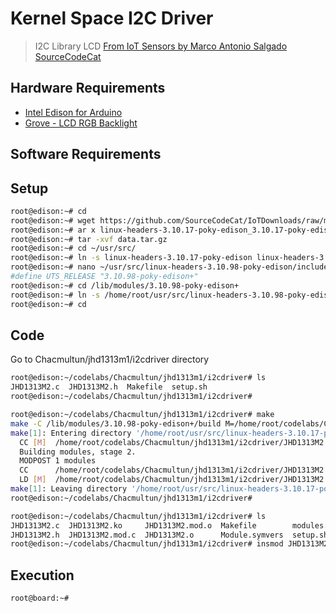 # Kernel Space I2C Driver

> I2C Library LCD [From IoT Sensors by Marco Antonio Salgado SourceCodeCat](https://theiotlearninginitiative.gitbooks.io/internetofthingssensors/content/)

## Hardware Requirements

- [Intel Edison for Arduino](https://www.seeedstudio.com/Intel%C2%AE-Edison-for-Arduino-p-2149.html)
- [Grove - LCD RGB Backlight](http://wiki.seeed.cc/Grove-LCD_RGB_Backlight/)

## Software Requirements


## Setup

```sh
root@edison:~# cd
root@edison:~# wget https://github.com/SourceCodeCat/IoTDownloads/raw/master/linux-headers-3.10.17-poky-edison_3.10.17-poky-edison-1_i386.deb
root@edison:~# ar x linux-headers-3.10.17-poky-edison_3.10.17-poky-edison-1_i386.deb
root@edison:~# tar -xvf data.tar.gz
root@edison:~# cd ~/usr/src/
root@edison:~# ln -s linux-headers-3.10.17-poky-edison linux-headers-3.10.98-poky-edison
root@edison:~# nano ~/usr/src/linux-headers-3.10.98-poky-edison/include/generated/utsrelease.h
#define UTS_RELEASE "3.10.98-poky-edison+"
root@edison:~# cd /lib/modules/3.10.98-poky-edison+
root@edison:~# ln -s /home/root/usr/src/linux-headers-3.10.98-poky-edison build
root@edison:~# cd
```

## Code

Go to Chacmultun/jhd1313m1/i2cdriver directory

```sh
root@edison:~/codelabs/Chacmultun/jhd1313m1/i2cdriver# ls
JHD1313M2.c  JHD1313M2.h  Makefile  setup.sh
root@edison:~/codelabs/Chacmultun/jhd1313m1/i2cdriver# 
```

```sh
root@edison:~/codelabs/Chacmultun/jhd1313m1/i2cdriver# make
make -C /lib/modules/3.10.98-poky-edison+/build M=/home/root/codelabs/Chacmultun/jhd1313m1/i2cdriver modules
make[1]: Entering directory '/home/root/usr/src/linux-headers-3.10.17-poky-edison'
  CC [M]  /home/root/codelabs/Chacmultun/jhd1313m1/i2cdriver/JHD1313M2.o
  Building modules, stage 2.
  MODPOST 1 modules
  CC      /home/root/codelabs/Chacmultun/jhd1313m1/i2cdriver/JHD1313M2.mod.o
  LD [M]  /home/root/codelabs/Chacmultun/jhd1313m1/i2cdriver/JHD1313M2.ko
make[1]: Leaving directory '/home/root/usr/src/linux-headers-3.10.17-poky-edison'
root@edison:~/codelabs/Chacmultun/jhd1313m1/i2cdriver# 
```


```sh
root@edison:~/codelabs/Chacmultun/jhd1313m1/i2cdriver# ls
JHD1313M2.c  JHD1313M2.ko     JHD1313M2.mod.o  Makefile        modules.order
JHD1313M2.h  JHD1313M2.mod.c  JHD1313M2.o      Module.symvers  setup.sh
root@edison:~/codelabs/Chacmultun/jhd1313m1/i2cdriver# insmod JHD1313M2.ko 
```

## Execution

```sh
root@board:~# 
```